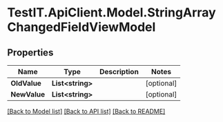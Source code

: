 # TestIT.ApiClient.Model.StringArrayChangedFieldViewModel

## Properties

Name | Type | Description | Notes
------------ | ------------- | ------------- | -------------
**OldValue** | **List&lt;string&gt;** |  | [optional] 
**NewValue** | **List&lt;string&gt;** |  | [optional] 

[[Back to Model list]](../README.md#documentation-for-models) [[Back to API list]](../README.md#documentation-for-api-endpoints) [[Back to README]](../README.md)

